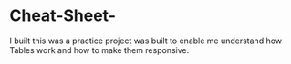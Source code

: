 # Cheat-Sheet-
I built this was a practice project was built to enable me understand how Tables work and how to make them responsive.
